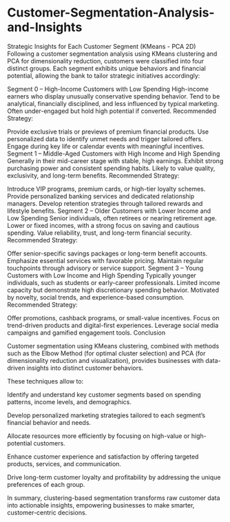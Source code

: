 # Customer-Segmentation-Analysis-and-Insights
Strategic Insights for Each Customer Segment (KMeans - PCA 2D)
Following a customer segmentation analysis using KMeans clustering and PCA for dimensionality reduction, customers were classified into four distinct groups. Each segment exhibits unique behaviors and financial potential, allowing the bank to tailor strategic initiatives accordingly:

Segment 0 – High-Income Customers with Low Spending
High-income earners who display unusually conservative spending behavior.
Tend to be analytical, financially disciplined, and less influenced by typical marketing.
Often under-engaged but hold high potential if converted.
Recommended Strategy:

Provide exclusive trials or previews of premium financial products.
Use personalized data to identify unmet needs and trigger tailored offers.
Engage during key life or calendar events with meaningful incentives.
Segment 1 – Middle-Aged Customers with High Income and High Spending
Generally in their mid-career stage with stable, high earnings.
Exhibit strong purchasing power and consistent spending habits.
Likely to value quality, exclusivity, and long-term benefits.
Recommended Strategy:

Introduce VIP programs, premium cards, or high-tier loyalty schemes.
Provide personalized banking services and dedicated relationship managers.
Develop retention strategies through tailored rewards and lifestyle benefits.
Segment 2 – Older Customers with Lower Income and Low Spending
Senior individuals, often retirees or nearing retirement age.
Lower or fixed incomes, with a strong focus on saving and cautious spending.
Value reliability, trust, and long-term financial security.
Recommended Strategy:

Offer senior-specific savings packages or long-term benefit accounts.
Emphasize essential services with favorable pricing.
Maintain regular touchpoints through advisory or service support.
Segment 3 – Young Customers with Low Income and High Spending
Typically younger individuals, such as students or early-career professionals.
Limited income capacity but demonstrate high discretionary spending behavior.
Motivated by novelty, social trends, and experience-based consumption.
Recommended Strategy:

Offer promotions, cashback programs, or small-value incentives.
Focus on trend-driven products and digital-first experiences.
Leverage social media campaigns and gamified engagement tools.
Conclusion

Customer segmentation using KMeans clustering, combined with methods such as the Elbow Method (for optimal cluster selection) and PCA (for dimensionality reduction and visualization), provides businesses with data-driven insights into distinct customer behaviors.

These techniques allow to:

Identify and understand key customer segments based on spending patterns, income levels, and demographics.

Develop personalized marketing strategies tailored to each segment’s financial behavior and needs.

Allocate resources more efficiently by focusing on high-value or high-potential customers.

Enhance customer experience and satisfaction by offering targeted products, services, and communication.

Drive long-term customer loyalty and profitability by addressing the unique preferences of each group.

In summary, clustering-based segmentation transforms raw customer data into actionable insights, empowering businesses to make smarter, customer-centric decisions.
